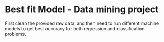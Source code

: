 # Best fit Model - Data mining project
First clean the provided raw data, and then need to run different machine models to get best accuracy for both regression and classification problems.
